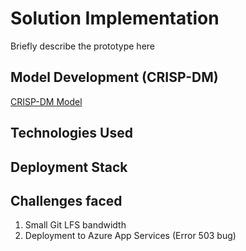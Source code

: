 # Solution Implementation
Briefly describe the prototype here

## Model Development (CRISP-DM)
[CRISP-DM Model](static/images/crispdm.png)

## Technologies Used


## Deployment Stack


## Challenges faced
1. Small Git LFS bandwidth
2. Deployment to Azure App Services (Error 503 bug)

